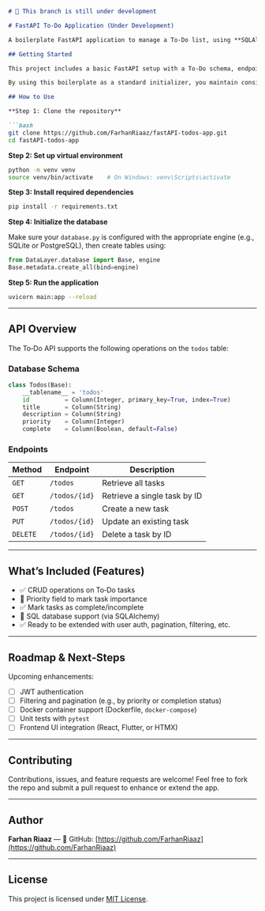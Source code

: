 ````markdown
# 🚧 This branch is still under development

# FastAPI To-Do Application (Under Development)

A boilerplate FastAPI application to manage a To‑Do list, using **SQLAlchemy** for SQL database integration. You can use this project as a starting point for building CRUD APIs backed by a relational database.

## Getting Started

This project includes a basic FastAPI setup with a To‑Do schema, endpoints to create/read/update/delete tasks, and SQL operations using SQLAlchemy models. It’s ideal for bootstrapping a REST API project with a clean and extensible structure.

By using this boilerplate as a standard initializer, you maintain consistent patterns across API projects, reduce setup time, and avoid repetitive boilerplate coding.

## How to Use

**Step 1: Clone the repository**

```bash
git clone https://github.com/FarhanRiaaz/fastAPI-todos-app.git
cd fastAPI-todos-app
````

**Step 2: Set up virtual environment**

```bash
python -m venv venv
source venv/bin/activate    # On Windows: venv\Scripts\activate
```

**Step 3: Install required dependencies**

```bash
pip install -r requirements.txt
```

**Step 4: Initialize the database**

Make sure your `database.py` is configured with the appropriate engine (e.g., SQLite or PostgreSQL), then create tables using:

```python
from DataLayer.database import Base, engine
Base.metadata.create_all(bind=engine)
```

**Step 5: Run the application**

```bash
uvicorn main:app --reload
```

---

## API Overview

The To‑Do API supports the following operations on the `todos` table:

### Database Schema

```python
class Todos(Base):
    __tablename__ = 'todos'
    id          = Column(Integer, primary_key=True, index=True)
    title       = Column(String)
    description = Column(String)
    priority    = Column(Integer)
    complete    = Column(Boolean, default=False)
```

### Endpoints

| Method   | Endpoint      | Description                  |
| -------- | ------------- | ---------------------------- |
| `GET`    | `/todos`      | Retrieve all tasks           |
| `GET`    | `/todos/{id}` | Retrieve a single task by ID |
| `POST`   | `/todos`      | Create a new task            |
| `PUT`    | `/todos/{id}` | Update an existing task      |
| `DELETE` | `/todos/{id}` | Delete a task by ID          |

---

## What’s Included (Features)

* ✅ CRUD operations on To‑Do tasks
* 🔢 Priority field to mark task importance
* ✅ Mark tasks as complete/incomplete
* 🧩 SQL database support (via SQLAlchemy)
* ✅ Ready to be extended with user auth, pagination, filtering, etc.

---

## Roadmap & Next‑Steps

Upcoming enhancements:

* [ ] JWT authentication
* [ ] Filtering and pagination (e.g., by priority or completion status)
* [ ] Docker container support (Dockerfile, `docker-compose`)
* [ ] Unit tests with `pytest`
* [ ] Frontend UI integration (React, Flutter, or HTMX)

---

## Contributing

Contributions, issues, and feature requests are welcome!
Feel free to fork the repo and submit a pull request to enhance or extend the app.

---

## Author

**Farhan Riaaz** —
🔗 GitHub: [https://github.com/FarhanRiaaz](https://github.com/FarhanRiaaz)

---

## License

This project is licensed under [MIT License](LICENSE).
